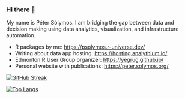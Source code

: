 ### Hi there 👋

My name is Péter Sólymos.
I am bridging the gap between data and decision making using data analytics, visualization, and infrastructure automation.

* R packages by me: <https://psolymos.r-universe.dev/>
* Writing about data app hosting: <https://hosting.analythium.io/>
* Edmonton R User Group organizer: <https://yegrug.github.io/>
* Personal website with publications: <https://peter.solymos.org/>

[![GitHub Streak](http://github-readme-streak-stats.herokuapp.com?user=psolymos&date_format=M%20j%5B%2C%20Y%5D)](https://git.io/streak-stats)

[![Top Langs](https://github-readme-stats.vercel.app/api/top-langs/?username=psolymos&layout=compact)](https://github.com/anuraghazra/github-readme-stats)


<!--
**psolymos/psolymos** is a ✨ _special_ ✨ repository because its `README.md` (this file) appears on your GitHub profile.

Here are some ideas to get you started:

- 🔭 I’m currently working on ...
- 🌱 I’m currently learning ...
- 👯 I’m looking to collaborate on ...
- 🤔 I’m looking for help with ...
- 💬 Ask me about ...
- 📫 How to reach me: ...
- 😄 Pronouns: ...
- ⚡ Fun fact: ...
-->
